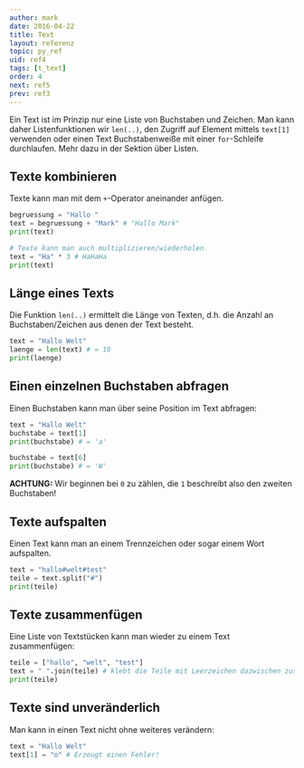 ```yaml
---
author: mark
date: 2016-04-22
title: Text
layout: referenz
topic: py_ref
uid: ref4
tags: [t_text]
order: 4
next: ref5
prev: ref3
---
```


Ein Text ist im Prinzip nur eine Liste von Buchstaben und Zeichen.
Man kann daher Listenfunktionen wir `len(..)`, den Zugriff auf Element
mittels `text[1]` verwenden oder einen Text Buchstabenweiße mit einer `for`-Schleife durchlaufen. Mehr dazu in der Sektion über Listen.

## Texte kombinieren
Texte kann man mit dem `+`-Operator aneinander anfügen.

```python
begruessung = "Hallo "
text = begruessung + "Mark" # "Hallo Mark"
print(text)

# Texte kann man auch multiplizieren/wiederholen
text = "Ha" * 3 # HaHaHa
print(text)
```

## Länge eines Texts
Die Funktion `len(..)` ermittelt die Länge von Texten, d.h. die Anzahl an Buchstaben/Zeichen aus denen der Text besteht.

```python
text = "Hallo Welt"
laenge = len(text) # = 10
print(laenge)
```

## Einen einzelnen Buchstaben abfragen
Einen Buchstaben kann man über seine Position im Text abfragen:

```python
text = "Hallo Welt"
buchstabe = text[1]
print(buchstabe) # = 'a'

buchstabe = text[6]
print(buchstabe) # = 'W'
```

**ACHTUNG:** Wir beginnen bei `0` zu zählen, die `1` beschreibt also den zweiten Buchstaben!

## Texte aufspalten
Einen Text kann man an einem Trennzeichen oder sogar einem Wort aufspalten.

```python
text = "hallo#welt#test"
teile = text.split("#")
print(teile)
```

## Texte zusammenfügen
Eine Liste von Textstücken kann man wieder zu einem Text zusammenfügen:

```python
teile = ["hallo", "welt", "test"]
text = " ".join(teile) # klebt die Teile mit Leerzeichen dazwischen zusammen
print(teile)
```


## Texte sind unveränderlich
Man kann in einen Text nicht ohne weiteres verändern:

```python
text = "Hallo Welt"
text[1] = "o" # Erzeugt einen Fehler!
```
